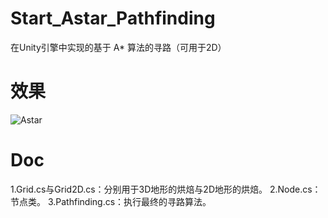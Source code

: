# Start_Astar_Pathfinding
在Unity引擎中实现的基于 A* 算法的寻路（可用于2D）
# 效果
![Astar](https://user-images.githubusercontent.com/41114110/150663066-1441f9bc-502c-4fe1-ac1d-d743512a94a5.gif)
# Doc
1.Grid.cs与Grid2D.cs：分别用于3D地形的烘焙与2D地形的烘焙。
2.Node.cs：节点类。
3.Pathfinding.cs：执行最终的寻路算法。
